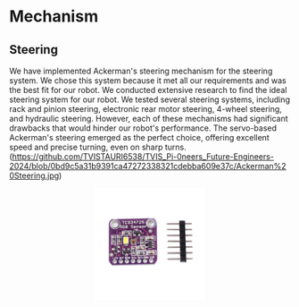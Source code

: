 # Mechanism 
## Steering
We have implemented Ackerman's steering mechanism for the steering system. We chose this system because it met all our requirements and was the best fit for our robot. We conducted extensive research to find the ideal steering system for our robot. We tested several steering systems, including rack and pinion steering, electronic rear motor steering, 4-wheel steering, and hydraulic steering. However, each of these mechanisms had significant drawbacks that would hinder our robot's performance. The servo-based Ackerman's steering emerged as the perfect choice, offering excellent speed and precise turning, even on sharp turns.
(https://github.com/TVISTAURI6538/TVIS_Pi-0neers_Future-Engineers-2024/blob/0bd9c5a31b9391ca47272338321cdebba609e37c/Ackerman%20Steering.jpg)
<div align="center">
<img src="TCS-34725.jpg" alt="Placeholder Image" width="200" height="200">
</div>
